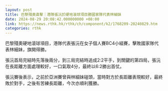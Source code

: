 ```yaml
---
layout: post
title: 巴黎殘奧直擊｜港隊張沅於硬地滾球項目勝國家隊代表林細妹
date: 2024-08-29 20:08:42.000000000 +08:00
link: https://news.rthk.hk/rthk/ch/component/k2/1768209-20240829.htm
categories: rthk
---
```


巴黎殘奧硬地滾球項目，港隊代表張沅在女子個人賽BC4小組賽，擊敗國家隊代表林細妹，旗開得勝。

張沅首局完結時先落後兩分，到三局完結時追成2:2平手，到關鍵的第四局，張沅在長距離方面處理較好，一口氣取4分，最終以6:2勝出首仗。

張沅賽後表示，之前於亞洲賽曾與林細妹碰頭，當時對方於長距離表現較好，最終敗於對手，之後有苦練長距離，今次亦順利獲勝。
